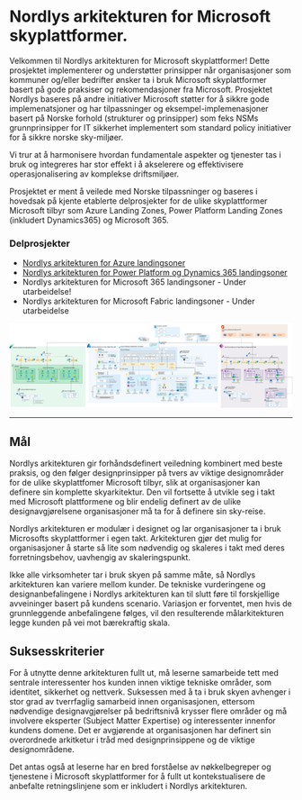 # Nordlys arkitekturen for Microsoft skyplattformer.
Velkommen til Nordlys arkitekturen for Microsoft skyplattformer! Dette prosjektet implementerer og understøtter prinsipper når organisasjoner som kommuner og/eller bedrifter ønsker ta i bruk Microsoft skyplattformer basert på gode praksiser og rekomendasjoner fra Microsoft. Prosjektet Nordlys baseres på andre initiativer Microsoft støtter for å sikkre gode implemenatsjoner og har tilpassninger og eksempel-implemenasjoner basert på Norske forhold (strukturer og prinsipper) som feks NSMs grunnprinsipper for IT sikkerhet implementert som standard policy initiativer for å sikkre norske sky-miljøer.

Vi trur at å harmonisere hvordan fundamentale aspekter og tjenester tas i bruk og integreres har stor effekt i å akselerere og effektivisere operasjonalisering av komplekse driftsmiljøer.

Prosjektet er ment å veilede med Norske tilpassninger og baseres i hovedsak på kjente etablerte delprosjekter for de ulike skyplattformer Microsoft tilbyr som Azure Landing Zones, Power Platform Landing Zones (inkludert Dynamics365) og Microsoft 365.

### Delprosjekter
* [Nordlys arkitekturen for Azure landingsoner](https://github.com/johla/Nordlys-Azure-Landing-Zones/blob/aurora-genesis/README-no.md)
* [Nordlys arkitekturen for Power Platform og Dynamics 365 landingsoner](https://github.com/johla/Nordlys-Power-Platform-Landing-Zones/blob/main/README.md)
* Nordlys arkitekturen for Microsoft 365 landingsoner - Under utarbeidelse!
* Nordlys arkitekturen for Microsoft Fabric landingsoner - Under utarbeidelse

![Nordlys arkitekturen](./docs/images/nordlys.png)

---

## Mål

Nordlys arkitekturen gir forhåndsdefinert veiledning kombinert med beste praksis, og den følger designprinsipper på tvers av viktige designområder for de ulike skyplattfomer Microsoft tilbyr, slik at organisasjoner kan definere sin komplette skyarkitektur. Den vil fortsette å utvikle seg i takt med Microsoft plattformene og blir endelig definert av de ulike designavgjørelsene organisasjoner må ta for å definere sin sky-reise.

Nordlys arkitekturen er modulær i designet og lar organisasjoner ta i bruk Microsofts skyplattformer i egen takt. Arkitekturen gjør det mulig for organisasjoner å starte så lite som nødvendig og skaleres i takt med deres forretningsbehov, uavhengig av skaleringspunkt.

Ikke alle virksomheter tar i bruk skyen på samme måte, så Nordlys arkitekturen kan variere mellom kunder. De tekniske vurderingene og designanbefalingene i Nordlys arkitekturen kan til slutt føre til forskjellige avveininger basert på kundens scenario. Variasjon er forventet, men hvis de grunnleggende anbefalingene følges, vil den resulterende målarkitekturen legge kunden på vei mot bærekraftig skala.

## Suksesskriterier

For å utnytte denne arkitekturen fullt ut, må leserne samarbeide tett med sentrale interessenter hos kunden innen viktige tekniske områder, som identitet, sikkerhet og nettverk. Suksessen med å ta i bruk skyen avhenger i stor grad av tverrfaglig samarbeid innen organisasjonen, ettersom nødvendige designavgjørelser på bedriftsnivå krysser flere områder og må involvere eksperter (Subject Matter Expertise) og interessenter innenfor kundens domene. Det er avgjørende at organisasjonen har definert sin overordnede arkitketur i tråd med designprinsippene og de viktige designområdene.

Det antas også at leserne har en bred forståelse av nøkkelbegreper og tjenestene i Microsoft skyplattformer for å fullt ut kontekstualisere de anbefalte retningslinjene som er inkludert i Nordlys arkitekturen.
